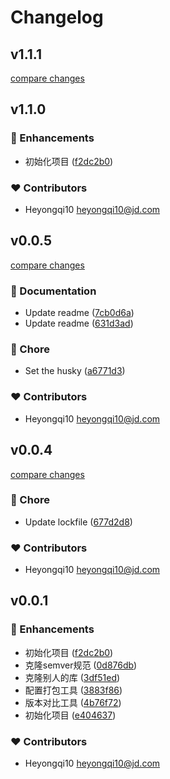 # Changelog

## v1.1.1

[compare changes](https://github.com/holyfata/compare-version/compare/v1.1.0...v1.1.1)

## v1.1.0

### 🚀 Enhancements

- 初始化项目 ([f2dc2b0](https://github.com/holyfata/compare-version/commit/f2dc2b0))

### ❤️ Contributors

- Heyongqi10 <heyongqi10@jd.com>

## v0.0.5

[compare changes](https://github.com/holyfata/compare-version/compare/v0.0.4...v0.0.5)

### 📖 Documentation

- Update readme ([7cb0d6a](https://github.com/holyfata/compare-version/commit/7cb0d6a))
- Update readme ([631d3ad](https://github.com/holyfata/compare-version/commit/631d3ad))

### 🏡 Chore

- Set the husky ([a6771d3](https://github.com/holyfata/compare-version/commit/a6771d3))

### ❤️ Contributors

- Heyongqi10 <heyongqi10@jd.com>

## v0.0.4

[compare changes](https://github.com/holyfata/compare-version/compare/v0.0.1...v0.0.4)

### 🏡 Chore

- Update lockfile ([677d2d8](https://github.com/holyfata/compare-version/commit/677d2d8))

### ❤️ Contributors

- Heyongqi10 <heyongqi10@jd.com>

## v0.0.1

### 🚀 Enhancements

- 初始化项目 ([f2dc2b0](https://github.com/holyfata/compare-version/commit/f2dc2b0))
- 克隆semver规范 ([0d876db](https://github.com/holyfata/compare-version/commit/0d876db))
- 克隆别人的库 ([3df51ed](https://github.com/holyfata/compare-version/commit/3df51ed))
- 配置打包工具 ([3883f86](https://github.com/holyfata/compare-version/commit/3883f86))
- 版本对比工具 ([4b76f72](https://github.com/holyfata/compare-version/commit/4b76f72))
- 初始化项目 ([e404637](https://github.com/holyfata/compare-version/commit/e404637))

### ❤️ Contributors

- Heyongqi10 <heyongqi10@jd.com>
